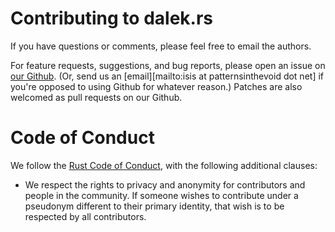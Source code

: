# Contributing to dalek.rs

If you have questions or comments, please feel free to email the
authors. 

For feature requests, suggestions, and bug reports, please open an issue on
[our Github](https://github.com/dalek-cryptography/dalek.rs).  (Or, send us an
[email][mailto:isis at patternsinthevoid dot net] if you're opposed to using
Github for whatever reason.)  Patches are also welcomed as pull requests on
our Github.

# Code of Conduct

We follow the [Rust Code of Conduct](http://www.rust-lang.org/conduct.html),
with the following additional clauses:

* We respect the rights to privacy and anonymity for contributors and people in
  the community.  If someone wishes to contribute under a pseudonym different to
  their primary identity, that wish is to be respected by all contributors.

